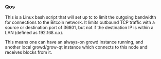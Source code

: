 ### Qos ###

This is a Linux bash script that will set up tc to limit the outgoing bandwidth for connections to the Bitcoin network. It limits outbound TCP traffic with a source or destination port of 36801, but not if the destination IP is within a LAN (defined as 192.168.x.x).

This means one can have an always-on growd instance running, and another local growd/grow-qt instance which connects to this node and receives blocks from it.
